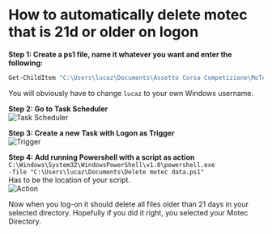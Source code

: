 # How to automatically delete motec that is 21d or older on logon

**Step 1: Create a ps1 file, name it whatever you want and enter the following:**
```bash
Get-ChildItem "C:\Users\lucaz\Documents\Assetto Corsa Competizione\MoTeC" -Recurse -File | Where CreationTime -lt  (Get-Date).AddDays(-21)  | Remove-Item -Force
```

You will obviously have to change `lucaz` to your own Windows username.


**Step 2: Go to Task Scheduler**  
![Task Scheduler](https://i.vgy.me/SdEVla.png "Task Scheduler")

**Step 3: Create a new Task with Logon as Trigger**  
![Trigger](https://i.vgy.me/mdziup.png "Trigger")

**Step 4: Add running Powershell with a script as action**  
`C:\Windows\System32\WindowsPowerShell\v1.0\powershell.exe`  
`-file "C:\Users\lucaz\Documents\Delete motec data.ps1"`  
Has to be the location of your script.  
![Action](https://i.vgy.me/E8Z0Pm.png "Acrion")

Now when you log-on it should delete all files older than 21 days in your selected directory. Hopefully if you did it right, you selected your Motec Directory.